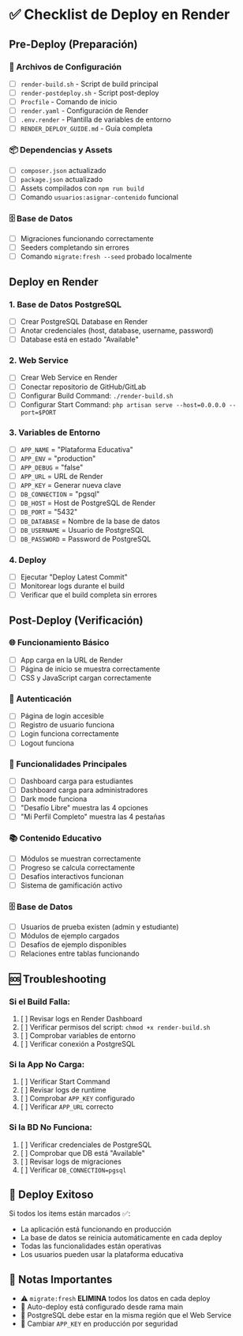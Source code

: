 # ✅ Checklist de Deploy en Render

## Pre-Deploy (Preparación)

### 🔧 Archivos de Configuración
- [ ] `render-build.sh` - Script de build principal
- [ ] `render-postdeploy.sh` - Script post-deploy
- [ ] `Procfile` - Comando de inicio
- [ ] `render.yaml` - Configuración de Render
- [ ] `.env.render` - Plantilla de variables de entorno
- [ ] `RENDER_DEPLOY_GUIDE.md` - Guía completa

### 📦 Dependencias y Assets
- [ ] `composer.json` actualizado
- [ ] `package.json` actualizado
- [ ] Assets compilados con `npm run build`
- [ ] Comando `usuarios:asignar-contenido` funcional

### 🗄️ Base de Datos
- [ ] Migraciones funcionando correctamente
- [ ] Seeders completando sin errores
- [ ] Comando `migrate:fresh --seed` probado localmente

## Deploy en Render

### 1. Base de Datos PostgreSQL
- [ ] Crear PostgreSQL Database en Render
- [ ] Anotar credenciales (host, database, username, password)
- [ ] Database está en estado "Available"

### 2. Web Service
- [ ] Crear Web Service en Render
- [ ] Conectar repositorio de GitHub/GitLab
- [ ] Configurar Build Command: `./render-build.sh`
- [ ] Configurar Start Command: `php artisan serve --host=0.0.0.0 --port=$PORT`

### 3. Variables de Entorno
- [ ] `APP_NAME` = "Plataforma Educativa"
- [ ] `APP_ENV` = "production"
- [ ] `APP_DEBUG` = "false"
- [ ] `APP_URL` = URL de Render
- [ ] `APP_KEY` = Generar nueva clave
- [ ] `DB_CONNECTION` = "pgsql"
- [ ] `DB_HOST` = Host de PostgreSQL de Render
- [ ] `DB_PORT` = "5432"
- [ ] `DB_DATABASE` = Nombre de la base de datos
- [ ] `DB_USERNAME` = Usuario de PostgreSQL
- [ ] `DB_PASSWORD` = Password de PostgreSQL

### 4. Deploy
- [ ] Ejecutar "Deploy Latest Commit"
- [ ] Monitorear logs durante el build
- [ ] Verificar que el build completa sin errores

## Post-Deploy (Verificación)

### 🌐 Funcionamiento Básico
- [ ] App carga en la URL de Render
- [ ] Página de inicio se muestra correctamente
- [ ] CSS y JavaScript cargan correctamente

### 🔐 Autenticación
- [ ] Página de login accesible
- [ ] Registro de usuario funciona
- [ ] Login funciona correctamente
- [ ] Logout funciona

### 🎯 Funcionalidades Principales
- [ ] Dashboard carga para estudiantes
- [ ] Dashboard carga para administradores
- [ ] Dark mode funciona
- [ ] "Desafío Libre" muestra las 4 opciones
- [ ] "Mi Perfil Completo" muestra las 4 pestañas

### 📚 Contenido Educativo
- [ ] Módulos se muestran correctamente
- [ ] Progreso se calcula correctamente
- [ ] Desafíos interactivos funcionan
- [ ] Sistema de gamificación activo

### 🗄️ Base de Datos
- [ ] Usuarios de prueba existen (admin y estudiante)
- [ ] Módulos de ejemplo cargados
- [ ] Desafíos de ejemplo disponibles
- [ ] Relaciones entre tablas funcionando

## 🆘 Troubleshooting

### Si el Build Falla:
1. [ ] Revisar logs en Render Dashboard
2. [ ] Verificar permisos del script: `chmod +x render-build.sh`
3. [ ] Comprobar variables de entorno
4. [ ] Verificar conexión a PostgreSQL

### Si la App No Carga:
1. [ ] Verificar Start Command
2. [ ] Revisar logs de runtime
3. [ ] Comprobar `APP_KEY` configurado
4. [ ] Verificar `APP_URL` correcto

### Si la BD No Funciona:
1. [ ] Verificar credenciales de PostgreSQL
2. [ ] Comprobar que DB está "Available"
3. [ ] Revisar logs de migraciones
4. [ ] Verificar `DB_CONNECTION=pgsql`

## 🎉 Deploy Exitoso

Si todos los items están marcados ✅:
- La aplicación está funcionando en producción
- La base de datos se reinicia automáticamente en cada deploy
- Todas las funcionalidades están operativas
- Los usuarios pueden usar la plataforma educativa

## 📝 Notas Importantes

- ⚠️ `migrate:fresh` **ELIMINA** todos los datos en cada deploy
- 🔄 Auto-deploy está configurado desde rama main
- 💾 PostgreSQL debe estar en la misma región que el Web Service
- 🔐 Cambiar `APP_KEY` en producción por seguridad
